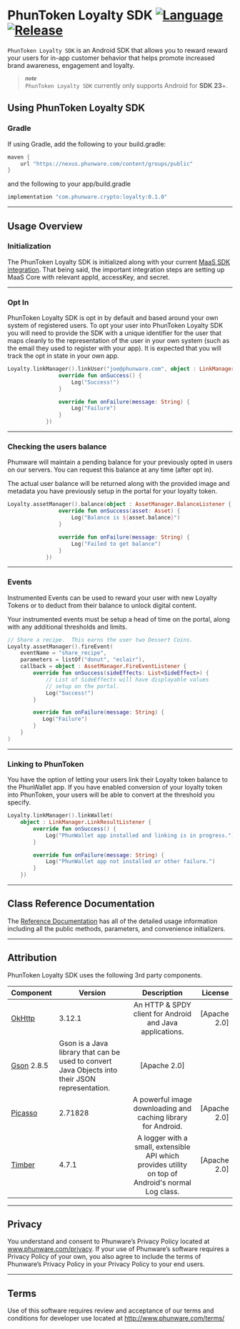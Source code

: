PhunToken Loyalty SDK [![Language](https://img.shields.io/badge/Kotlin-1.3-%234c20f0.svg)]() [![Release](https://img.shields.io/badge/Release-0.1.0-%234c20f0.svg)]()
=====

`PhunToken Loyalty SDK` is an Android SDK that allows you to reward reward your users for in-app customer behavior that helps promote increased brand awareness, engagement and loyalty.

> ***<sub>note</sub>*** <br/>
>  `PhunToken Loyalty SDK` currently only supports Android for  **SDK 23**+. 
  
<a id="installation"></a>
## Using PhunToken Loyalty SDK

### **Gradle**

If using Gradle, add the following to your build.gradle:

```gradle
maven {
    url "https://nexus.phunware.com/content/groups/public"
}
```

and the following to your app/build.gradle

```gradle
implementation "com.phunware.crypto:loyalty:0.1.0"
```

***
<a id="usage-overview"></a>
## Usage Overview

### **Initialization**
The PhunToken Loyalty SDK is initialized along with your current [MaaS SDK integration](https://github.com/phunware/maas-core-android-sdk).  That being said, the important integration steps are setting up MaaS Core with relevant appId, accessKey, and secret.

***
### **Opt In**
PhunToken Loyalty SDK is opt in by default and based around your own system of registered users.  To opt your user into PhunToken Loyalty SDK you will need to provide the SDK with a unique identifier for the user that maps cleanly to the representation of the user in your own system (such as the email they used to register with your app). It is expected that you will track the opt in state in your own app.


```kotlin
Loyalty.linkManager().linkUser("joe@phunware.com", object : LinkManager.LinkResultListener {
                override fun onSuccess() {
                    Log("Success!")
                }

                override fun onFailure(message: String) {
                    Log("Failure")
                }
            })
```

***
### **Checking the users balance**

Phunware will maintain a pending balance for your previously opted in users on our servers.  You can request this balance at any time (after opt in).

The actual user balance will be returned along with the provided image and metadata you have previously setup in the portal for your loyalty token.

```kotlin
Loyalty.assetManager().balance(object : AssetManager.BalanceListener {
                override fun onSuccess(asset: Asset) {
                    Log("Balance is ${asset.balance}")
                }

                override fun onFailure(message: String) {
                    Log("Failed to get balance")
                }
            })
```

***
### **Events**
Instrumented Events can be used to reward your user with new Loyalty Tokens or to deduct from their balance to unlock digital content.

Your instrumented events must be setup a head of time on the portal, along with any additional thresholds and limits.


```kotlin
// Share a recipe.  This earns the user two Dessert Coins.
Loyalty.assetManager().fireEvent(
    eventName = "share_recipe",
    parameters = listOf("donut", "eclair"),
    callback = object : AssetManager.FireEventListener {
        override fun onSuccess(sideEffects: List<SideEffect>) {
            // List of SideEffects will have displayable values
            // setup on the portal.
            Log("Success!")
        }

        override fun onFailure(message: String) {
           Log("Failure")
        }
    }
)
```

***
### **Linking to PhunToken**
You have the option of letting your users link their Loyalty token balance to the PhunWallet app.  If you have enabled conversion of your loyalty token into PhunToken, your users will be able to convert at the threshold you specify.

```kotlin
Loyalty.linkManager().linkWallet(
    object : LinkManager.LinkResultListener {
        override fun onSuccess() {
            Log("PhunWallet app installed and linking is in progress.")
        }

        override fun onFailure(message: String) {
            Log("PhunWallet app not installed or other failure.")
        }
    })
```

***
<a id="class"></a>
## Class Reference Documentation
The [Reference Documentation](https://phunware.github.io/maas-loyalty-android-sdk/index.html) has all of the detailed usage information including all the public methods, parameters, and convenience initializers.

***
<a id="attribution"></a>
## Attribution

PhunToken Loyalty SDK uses the following 3rd party components.

| Component     | Version  | Description   | License  |
| ------------- | -------  |:-------------:| -----:|
| [OkHttp](https://github.com/square/okhttp) |3.12.1| An HTTP & SPDY client for Android and Java applications. | [Apache 2.0]
| [Gson](https://github.com/google/gson)  2.8.5| Gson is a Java library that can be used to convert Java Objects into their JSON representation. | [Apache 2.0]
| [Picasso](https://github.com/square/picasso) |2.71828| A powerful image downloading and caching library for Android. | [Apache 2.0]
| [Timber](https://github.com/JakeWharton/timber) |4.7.1| A logger with a small, extensible API which provides utility on top of Android's normal Log class. | [Apache 2.0]

***
<a id="privacy"></a>
## Privacy
You understand and consent to Phunware’s Privacy Policy located at www.phunware.com/privacy. If your use of Phunware’s software requires a Privacy Policy of your own, you also agree to include the terms of Phunware’s Privacy Policy in your Privacy Policy to your end users.
***
<a id="terms"></a>
## Terms
Use of this software requires review and acceptance of our terms and conditions for developer use located at http://www.phunware.com/terms/
